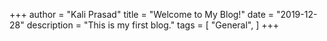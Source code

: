 +++
author = "Kali Prasad"
title = "Welcome to My Blog!"
date = "2019-12-28"
description = "This is my first blog."
tags = [
    "General",
]
+++



